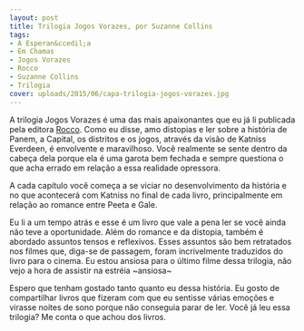 ```yaml
---
layout: post
title: Trilogia Jogos Vorazes, por Suzanne Collins
tags:
- A Esperan&ccedil;a
- Em Chamas
- Jogos Vorazes
- Rocco
- Suzanne Collins
- Trilogia
cover: uploads/2015/06/capa-trilogia-jogos-vorazes.jpg
---
```


A trilogia Jogos Vorazes &eacute; uma das mais apaixonantes que eu j&aacute; li publicada pela editora <a href="http://www.rocco.com.br/index.php/livro?cod=384">Rocco</a>. Como eu disse, amo distopias e ler sobre a hist&oacute;ria de Panem, a Capital, os distritos e os jogos, atrav&eacute;s da vis&atilde;o de Katniss Everdeen, &eacute; envolvente e maravilhoso. Voc&ecirc; realmente se sente dentro da cabe&ccedil;a dela porque ela &eacute; uma garota bem fechada e sempre questiona o que acha errado em rela&ccedil;&atilde;o a essa realidade opressora.

A cada cap&iacute;tulo voc&ecirc; come&ccedil;a a se viciar no desenvolvimento da hist&oacute;ria e no que acontecer&aacute; com Katniss no final de cada livro, principalmente em rela&ccedil;&atilde;o ao romance entre Peeta e Gale.

Eu li a um tempo atr&aacute;s e esse &eacute; um livro que vale a pena ler se voc&ecirc; ainda n&atilde;o teve a oportunidade. Al&eacute;m do romance e da distopia, tamb&eacute;m &eacute; abordado assuntos tensos e reflexivos. Esses assuntos s&atilde;o bem retratados nos filmes que, diga-se de passagem, foram incrivelmente traduzidos do livro para o cinema. Eu estou ansiosa para o &uacute;ltimo filme dessa trilogia, n&atilde;o vejo a hora de assistir na estr&eacute;ia ~ansiosa~

Espero que tenham gostado tanto quanto eu dessa hist&oacute;ria. Eu gosto de compartilhar livros que fizeram com que eu sentisse v&aacute;rias emo&ccedil;&otilde;es e virasse noites de sono porque n&atilde;o conseguia parar de ler. Voc&ecirc; j&aacute; leu essa trilogia? Me conta o que achou dos livros.

